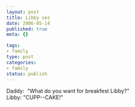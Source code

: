 ```yaml
--- 
layout: post
title: Libby sez
date: 2006-05-14
published: true
meta: {}

tags: 
- family
type: post
categories: 
- family
status: publish
---
```

<div>Daddy:  "What do you want for breakfest Libby?"</div><div>Libby: "CUPP--CAKE!"</div>
